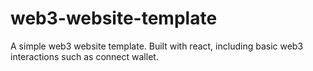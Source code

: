# web3-website-template
A simple web3 website template. Built with react, including basic web3 interactions such as connect wallet.
